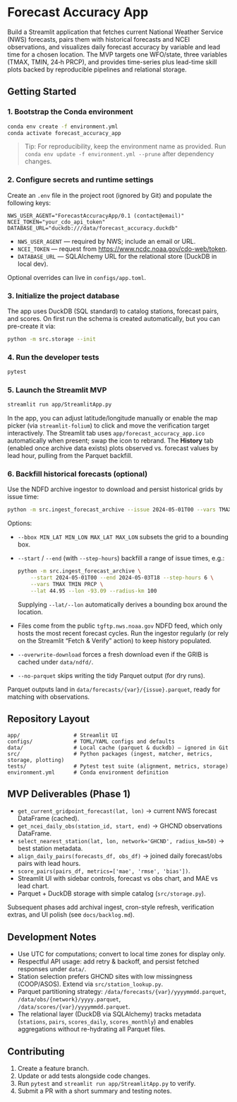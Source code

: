 # Forecast Accuracy App

Build a Streamlit application that fetches current National Weather Service (NWS) forecasts, pairs them with historical forecasts and NCEI observations, and visualizes daily forecast accuracy by variable and lead time for a chosen location. The MVP targets one WFO/state, three variables (TMAX, TMIN, 24‑h PRCP), and provides time-series plus lead-time skill plots backed by reproducible pipelines and relational storage.

## Getting Started

### 1. Bootstrap the Conda environment

```bash
conda env create -f environment.yml
conda activate forecast_accuracy_app
```

> Tip: For reproducibility, keep the environment name as provided. Run `conda env update -f environment.yml --prune` after dependency changes.

### 2. Configure secrets and runtime settings

Create an `.env` file in the project root (ignored by Git) and populate the following keys:

```env
NWS_USER_AGENT="ForecastAccuracyApp/0.1 (contact@email)"
NCEI_TOKEN="your_cdo_api_token"
DATABASE_URL="duckdb:///data/forecast_accuracy.duckdb"
```

* `NWS_USER_AGENT` — required by NWS; include an email or URL.
* `NCEI_TOKEN` — request from https://www.ncdc.noaa.gov/cdo-web/token.
* `DATABASE_URL` — SQLAlchemy URL for the relational store (DuckDB in local dev).

Optional overrides can live in `configs/app.toml`.

### 3. Initialize the project database

The app uses DuckDB (SQL standard) to catalog stations, forecast pairs, and scores. On first run the schema is created automatically, but you can pre-create it via:

```bash
python -m src.storage --init
```

### 4. Run the developer tests

```bash
pytest
```

### 5. Launch the Streamlit MVP

```bash
streamlit run app/StreamlitApp.py
```

In the app, you can adjust latitude/longitude manually or enable the map picker (via `streamlit-folium`) to click and move the verification target interactively.
The Streamlit tab uses `app/forecast_accuracy_app.ico` automatically when present; swap the icon to rebrand.
The **History** tab (enabled once archive data exists) plots observed vs. forecast values by lead hour, pulling from the Parquet backfill.

### 6. Backfill historical forecasts (optional)

Use the NDFD archive ingestor to download and persist historical grids by issue time:

```bash
python -m src.ingest_forecast_archive --issue 2024-05-01T00 --vars TMAX TMIN PRCP
```

Options:

- `--bbox MIN_LAT MIN_LON MAX_LAT MAX_LON` subsets the grid to a bounding box.
- `--start` / `--end` (with `--step-hours`) backfill a range of issue times, e.g.:

  ```bash
  python -m src.ingest_forecast_archive \
      --start 2024-05-01T00 --end 2024-05-03T18 --step-hours 6 \
      --vars TMAX TMIN PRCP \
      --lat 44.95 --lon -93.09 --radius-km 100
  ```

  Supplying `--lat/--lon` automatically derives a bounding box around the location.
- Files come from the public `tgftp.nws.noaa.gov` NDFD feed, which only hosts the most recent forecast cycles. Run the ingestor regularly (or rely on the Streamlit “Fetch & Verify” action) to keep history populated.
- `--overwrite-download` forces a fresh download even if the GRIB is cached under `data/ndfd/`.
- `--no-parquet` skips writing the tidy Parquet output (for dry runs).

Parquet outputs land in `data/forecasts/{var}/{issue}.parquet`, ready for matching with observations.

## Repository Layout

```
app/                 # Streamlit UI
configs/             # TOML/YAML configs and defaults
data/                # Local cache (parquet & duckdb) – ignored in Git
src/                 # Python packages (ingest, matcher, metrics, storage, plotting)
tests/               # Pytest test suite (alignment, metrics, storage)
environment.yml      # Conda environment definition
```

## MVP Deliverables (Phase 1)

- `get_current_gridpoint_forecast(lat, lon)` → current NWS forecast DataFrame (cached).
- `get_ncei_daily_obs(station_id, start, end)` → GHCND observations DataFrame.
- `select_nearest_station(lat, lon, network='GHCND', radius_km=50)` → best station metadata.
- `align_daily_pairs(forecasts_df, obs_df)` → joined daily forecast/obs pairs with lead hours.
- `score_pairs(pairs_df, metrics=['mae', 'rmse', 'bias'])`.
- Streamlit UI with sidebar controls, forecast vs obs chart, and MAE vs lead chart.
- Parquet + DuckDB storage with simple catalog (`src/storage.py`).

Subsequent phases add archival ingest, cron-style refresh, verification extras, and UI polish (see `docs/backlog.md`).

## Development Notes

- Use UTC for computations; convert to local time zones for display only.
- Respectful API usage: add retry & backoff, and persist fetched responses under `data/`.
- Station selection prefers GHCND sites with low missingness (COOP/ASOS). Extend via `src/station_lookup.py`.
- Parquet partitioning strategy: `/data/forecasts/{var}/yyyymmdd.parquet`, `/data/obs/{network}/yyyy.parquet`, `/data/scores/{var}/yyyymmdd.parquet`.
- The relational layer (DuckDB via SQLAlchemy) tracks metadata (`stations`, `pairs`, `scores_daily`, `scores_monthly`) and enables aggregations without re-hydrating all Parquet files.

## Contributing

1. Create a feature branch.
2. Update or add tests alongside code changes.
3. Run `pytest` and `streamlit run app/StreamlitApp.py` to verify.
4. Submit a PR with a short summary and testing notes.
